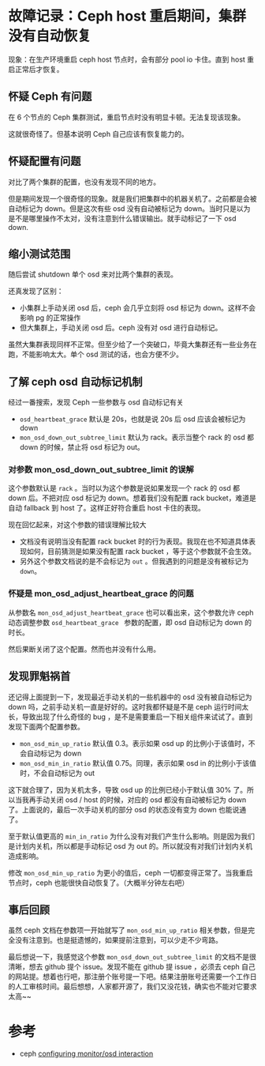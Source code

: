 # 故障记录：Ceph host 重启期间，集群没有自动恢复

现象：在生产环境重启 ceph host 节点时，会有部分 pool io 卡住。直到 host 重启正常后才恢复。

## 怀疑 Ceph 有问题

在 6 个节点的 Ceph 集群测试，重启节点时没有明显卡顿。无法复现该现象。

这就很奇怪了。但基本说明 Ceph 自己应该有恢复能力的。

## 怀疑配置有问题

对比了两个集群的配置，也没有发现不同的地方。

但是期间发现一个很奇怪的现象。就是我们把集群中的机器关机了。之前都是会被自动标记为 down。但是这次有些 osd 没有自动被标记为 down。当时只是以为是不是哪里操作不太对，没有注意到什么错误输出。就手动标记了一下 osd down.

## 缩小测试范围

随后尝试 shutdown 单个 osd 来对比两个集群的表现。

还真发现了区别：

- 小集群上手动关闭 osd 后，ceph 会几乎立刻将 osd 标记为 down。这样不会影响 pg 的正常操作
- 但大集群上，手动关闭 osd 后。ceph 没有对 osd 进行自动标记。

虽然大集群表现同样不正常。但至少给了一个突破口，毕竟大集群还有一些业务在跑，不能影响太大。单个 osd 测试的话，也会方便不少。

## 了解 ceph osd 自动标记机制

经过一番搜索，发现 Ceph 一些参数与 osd 自动标记有关

- `osd_heartbeat_grace` 默认是 20s，也就是说 20s 后 osd 应该会被标记为 down
- `mon_osd_down_out_subtree_limit` 默认为 rack。表示当整个 rack 的 osd 都 down 的时候，禁止将 osd 标记为 out。

### 对参数 mon_osd_down_out_subtree_limit  的误解

这个参数默认是 `rack` 。当时以为这个参数是说如果发现一个 rack 的 osd 都 down 后。不把对应 osd 标记为 down。想着我们没有配置 rack bucket，难道是自动 fallback 到 host 了。这样正好符合重启 host 卡住的表现。

现在回忆起来，对这个参数的错误理解比较大

- 文档没有说明当没有配置 rack bucket 时的行为表现。我现在也不知道具体表现如何，目前猜测是如果没有配置 rack bucket ，等于这个参数就不会生效。
- 另外这个参数文档说的是不会标记为 `out` 。但我遇到的问题是没有被标记为 `down`。

### 怀疑是 mon_osd_adjust_heartbeat_grace 的问题

从参数名 `mon_osd_adjust_heartbeat_grace` 也可以看出来，这个参数允许 ceph 动态调整参数 `osd_heartbeat_grace ` 参数的配置，即 osd 自动标记为 down 的时长。

然后果断关闭了这个配置。然而也并没有什么用。

## 发现罪魁祸首

还记得上面提到一下，发现最近手动关机的一些机器中的 osd 没有被自动标记为 down 吗，之前手动关机一直是好好的。这时我都怀疑是不是 ceph 运行时间太长，导致出现了什么奇怪的 bug ，是不是需要重启一下相关组件来试试了。直到发现下面两个配置参数。

- `mon_osd_min_up_ratio` 默认值 0.3。表示如果 osd up 的比例小于该值时，不会自动标记为 down
- `mon_osd_min_in_ratio` 默认值 0.75。同理，表示如果 osd in 的比例小于该值时，不会自动标记为 out

这下就合理了，因为关机太多，导致 osd up 的比例已经小于默认值 30% 了。所以当我再手动关闭 osd / host  的时候，对应的 osd 都没有自动被标记为 down 了。上面说的，最后一次手动关机的部分 osd 的状态没有变为 down 也能说通了。

至于默认值更高的 `min_in_ratio` 为什么没有对我们产生什么影响。则是因为我们是计划内关机，所以都是手动标记 osd 为 out 的。所以就没有对我们计划内关机造成影响。

修改 `mon_osd_min_up_ratio` 为更小的值后，ceph 一切都变得正常了。当我重启节点时，ceph 也能很快自动恢复了。（大概半分钟左右吧）

## 事后回顾

虽然 ceph 文档在参数项一开始就写了 `mon_osd_min_up_ratio` 相关参数，但是完全没有注意到。也是挺遗憾的，如果提前注意到，可以少走不少弯路。

最后想说一下，我感觉这个参数 `mon_osd_down_out_subtree_limit` 的文档不是很清晰，想去 github 提个 issue。发现不能在 github 提 issue ，必须去 ceph 自己的网站提。想着也行吧，那注册个账号提一下吧。结果注册账号还需要一个工作日的人工审核时间。最后想想，人家都开源了，我们又没花钱，确实也不能对它要求太高~~

# 参考

- ceph [configuring monitor/osd interaction](https://docs.ceph.com/en/latest/rados/configuration/mon-osd-interaction/)
